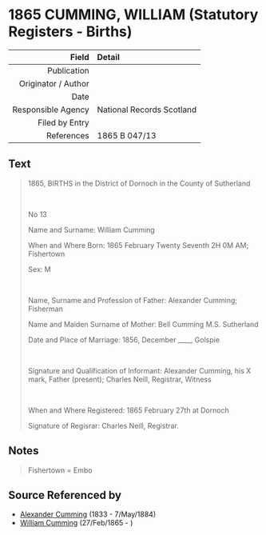 ﻿---
layout: page
permalink: /sources/s65409036
---

# 1865 CUMMING, WILLIAM (Statutory Registers - Births)

Field | Detail
---:|:---
Publication | 
Originator / Author | 
Date | 
Responsible Agency | National Records Scotland
Filed by Entry | 
References | 1865 B 047/13

## Text

> 1865, BIRTHS in the District of Dornoch in the County of Sutherland
>
> <br/>
>
> No 13
>
> Name and Surname: William Cumming
>
> When and Where Born: 1865 February Twenty Seventh 2H 0M AM; Fishertown
>
> Sex: M
>
> <br/>
>
> Name, Surname and Profession of Father: Alexander Cumming; Fisherman
>
> Name and Maiden Surname of Mother: Bell Cumming M.S. Sutherland
>
> Date and Place of Marriage: 1856, December ____, Golspie
>
> <br/>
>
> Signature and Qualification of Informant: Alexander Cumming, his X mark, Father (present); Charles Neill, Registrar, Witness
>
> <br/>
>
> When and Where Registered: 1865 February 27th at Dornoch
>
> Signature of Regisrar: Charles Neill, Registrar.
>

## Notes

> Fishertown = Embo
>


## Source Referenced by

* [Alexander Cumming](../people/@7028096@-alexander-cumming-b1833-d1884-5-7.md) (1833 - 7/May/1884)
* [William Cumming](../people/@90082380@-william-cumming-b1865-2-27-d.md) (27/Feb/1865 - )
